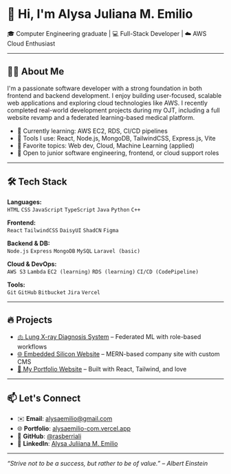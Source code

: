 # 👋 Hi, I'm Alysa Juliana M. Emilio

🎓 Computer Engineering graduate | 💻 Full-Stack Developer | ☁️ AWS Cloud Enthusiast

---

## 🧑‍💻 About Me

I'm a passionate software developer with a strong foundation in both frontend and backend development. I enjoy building user-focused, scalable web applications and exploring cloud technologies like AWS. I recently completed real-world development projects during my OJT, including a full website revamp and a federated learning-based medical platform.

- 🔧 Currently learning: AWS EC2, RDS, CI/CD pipelines
- 🚀 Tools I use: React, Node.js, MongoDB, TailwindCSS, Express.js, Vite
- 🧠 Favorite topics: Web dev, Cloud, Machine Learning (applied)
- 💼 Open to junior software engineering, frontend, or cloud support roles

---

## 🛠️ Tech Stack

**Languages:**  
`HTML` `CSS` `JavaScript` `TypeScript` `Java` `Python` `C++`

**Frontend:**  
`React` `TailwindCSS` `DaisyUI` `ShadCN` `Figma`

**Backend & DB:**  
`Node.js` `Express` `MongoDB` `MySQL` `Laravel (basic)`

**Cloud & DevOps:**  
`AWS S3` `Lambda` `EC2 (learning)` `RDS (learning)` `CI/CD (CodePipeline)`

**Tools:**  
`Git` `GitHub` `Bitbucket` `Jira` `Vercel`

---

## 🔥 Projects

- [🫁 Lung X-ray Diagnosis System](https://github.com/rasberriali/lung-xray-fedml) – Federated ML with role-based workflows  
- [🌐 Embedded Silicon Website](https://github.com/rasberriali/embedded-silicon) – MERN-based company site with custom CMS  
- [💼 My Portfolio Website](https://alysaemilio-com.vercel.app) – Built with React, Tailwind, and love

---

## 📫 Let's Connect

- ✉️ **Email**: [alysaemilio@gmail.com](mailto:alysaemilio@gmail.com)  
- 🌐 **Portfolio**: [alysaemilio-com.vercel.app](https://alysaemilio-com.vercel.app)  
- 🐙 **GitHub**: [@rasberriali](https://github.com/rasberriali)  
- 💼 **LinkedIn**: [Alysa Juliiana M. Emilio]([https://github.com/rasberriali](https://www.linkedin.com/in/alysa-juliana-emilio-33a195227/))  

---

_“Strive not to be a success, but rather to be of value.” – Albert Einstein_
